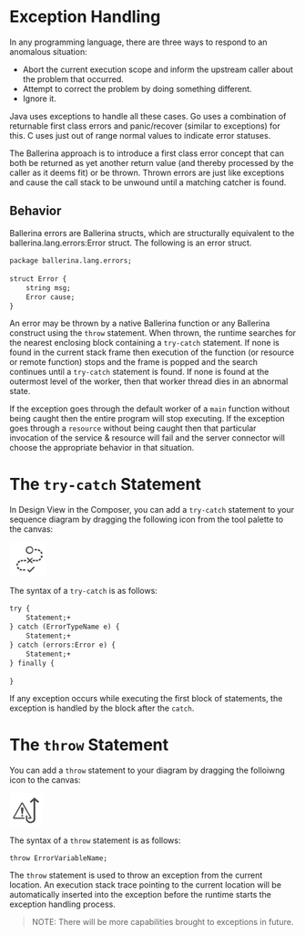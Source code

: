 # Exception Handling

In any programming language, there are three ways to respond to an anomalous situation:
- Abort the current execution scope and inform the upstream caller about the problem that occurred.
- Attempt to correct the problem by doing something different.
- Ignore it. 

Java uses exceptions to handle all these cases. Go uses a combination of returnable first class errors and panic/recover (similar to exceptions) for this. C uses just out of range normal values to indicate error statuses.

The Ballerina approach is to introduce a first class error concept that can both be returned as yet another return value (and thereby processed by the caller as it deems fit) or be thrown. Thrown errors are just like exceptions and cause the call stack to be unwound until a matching catcher is found.

## Behavior

Ballerina errors are Ballerina structs, which are structurally equivalent to the ballerina.lang.errors:Error struct. The following is an error struct.

```
package ballerina.lang.errors;

struct Error {
	string msg;
	Error cause;
}
```

An error may be thrown by a native Ballerina function or any Ballerina construct using the `throw` statement. When thrown, the runtime searches for the nearest enclosing block containing a `try-catch` statement. If none is found in the current stack frame then execution of the function (or resource or remote function) stops and the frame is popped and the search continues until a `try-catch` statement is found. If none is found at the outermost level of the worker, then that worker thread dies in an abnormal state.

If the exception goes through the default worker of a `main` function without being caught then the entire program will stop executing. If the exception goes through a `resource` without being caught then that particular invocation of the service & resource will fail and the server connector will choose the appropriate behavior in that situation.

# The `try-catch` Statement

In Design View in the Composer, you can add a `try-catch` statement to your sequence diagram by dragging the following icon from the tool palette to the canvas:

![alt text](../images/icons/try-catch.png "Try-Catch icon")

The syntax of a `try-catch` is as follows:
```
try {
    Statement;+
} catch (ErrorTypeName e) {
    Statement;+
} catch (errors:Error e) {
    Statement;+
} finally {

}
```
If any exception occurs while executing the first block of statements, the exception is handled by the block after the `catch`.

# The `throw` Statement

You can add a `throw` statement to your diagram by dragging the folloiwng icon to the canvas:

![alt text](../images/icons/throw.png "Throw icon")

The syntax of a `throw` statement is as follows:
```
throw ErrorVariableName;
```

The `throw` statement is used to throw an exception from the current location. An execution stack trace pointing to the current location will be automatically inserted into the exception before the runtime starts the exception handling process.

> NOTE: There will be more capabilities brought to exceptions in future.
